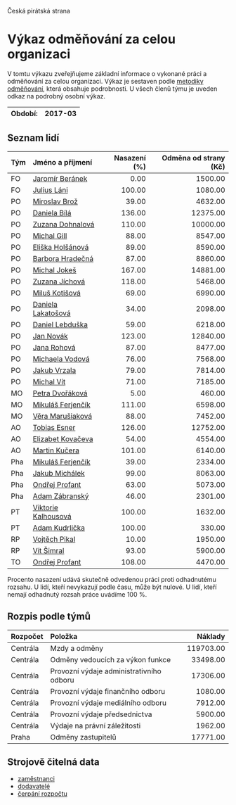 Česká pirátská strana

Výkaz odměňování za celou organizaci
===========================

V tomtu výkazu zveřejňujeme základní informace o vykonané práci a odměňování
za celou organizaci. Výkaz je sestaven podle [metodiky odměňování][metodika],
která obsahuje podrobnosti. U všech členů týmu je uveden odkaz na podrobný osobní výkaz.

Období:                  | 2017-03
-----------------------  | --------------------


Seznam lidí
--------------

| Tým   | Jméno a příjmení                                                  |   Nasazení (%) |   Odměna od strany (Kč) |
|:------|:------------------------------------------------------------------|---------------:|------------------------:|
| FO    | [Jaromír Beránek](../../tymy/FO/2017/03/jaromir-beranek/)         |           0.00 |                 1500.00 |
| FO    | [Julius Láni](../../tymy/FO/2017/03/julius-lani/)                 |         100.00 |                 1080.00 |
| PO    | [Miroslav Brož](../../tymy/PO/2017/03/miroslav-broz/)             |          39.00 |                 4632.00 |
| PO    | [Daniela Bílá](../../tymy/PO/2017/03/daniela-bila/)               |         136.00 |                12375.00 |
| PO    | [Zuzana Dohnalová](../../tymy/PO/2017/03/zuzana-dohnalova/)       |         110.00 |                10000.00 |
| PO    | [Michal Gill](../../tymy/PO/2017/03/michal-gill/)                 |          88.00 |                 8547.00 |
| PO    | [Eliška Holšánová](../../tymy/PO/2017/03/eliska-holsanova/)       |          89.00 |                 8590.00 |
| PO    | [Barbora Hradečná](../../tymy/PO/2017/03/barbora-hradecna/)       |          87.00 |                 8860.00 |
| PO    | [Michal Jokeš](../../tymy/PO/2017/03/michal-jokes/)               |         167.00 |                14881.00 |
| PO    | [Zuzana Jíchová](../../tymy/PO/2017/03/zuzana-jichova/)           |         118.00 |                 5468.00 |
| PO    | [Miluš Kotišová](../../tymy/PO/2017/03/milus-kotisova/)           |          69.00 |                 6990.00 |
| PO    | [Daniela Lakatošová](../../tymy/PO/2017/03/daniela-lakatosova/)   |          34.00 |                 2098.00 |
| PO    | [Daniel Lebduška](../../tymy/PO/2017/03/daniel-lebduska/)         |          59.00 |                 6218.00 |
| PO    | [Jan Novák](../../tymy/PO/2017/03/jan-novak/)                     |         123.00 |                12840.00 |
| PO    | [Jana Rohová](../../tymy/PO/2017/03/jana-rohova/)                 |          87.00 |                 8477.00 |
| PO    | [Michaela Vodová](../../tymy/PO/2017/03/michaela-vodova/)         |          76.00 |                 7568.00 |
| PO    | [Jakub Vrzala](../../tymy/PO/2017/03/jakub-vrzala/)               |          79.00 |                 7814.00 |
| PO    | [Michal Vít](../../tymy/PO/2017/03/michal-vit/)                   |          71.00 |                 7185.00 |
| MO    | [Petra Dvořáková](../../tymy/MO/2017/03/petra-dvorakova/)         |           5.00 |                  460.00 |
| MO    | [Mikuláš Ferjenčík](../../tymy/MO/2017/03/mikulas-ferjencik/)     |         111.00 |                 6598.00 |
| MO    | [Věra Marušiaková](../../tymy/MO/2017/03/vera-marusiakova/)       |          88.00 |                 7452.00 |
| AO    | [Tobias Esner](../../tymy/AO/2017/03/tobias-esner/)               |         126.00 |                12752.00 |
| AO    | [Elizabet Kovačeva](../../tymy/AO/2017/03/elizabet-kovaceva/)     |          54.00 |                 4554.00 |
| AO    | [Martin Kučera](../../tymy/AO/2017/03/martin-kucera/)             |         101.00 |                 6140.00 |
| Pha   | [Mikuláš Ferjenčík](../../tymy/Pha/2017/03/mikulas-ferjencik/)    |          39.00 |                 2334.00 |
| Pha   | [Jakub Michálek](../../tymy/Pha/2017/03/jakub-michalek/)          |          99.00 |                 8063.00 |
| Pha   | [Ondřej Profant](../../tymy/Pha/2017/03/ondrej-profant/)          |          63.00 |                 5073.00 |
| Pha   | [Adam Zábranský](../../tymy/Pha/2017/03/adam-zabransky/)          |          46.00 |                 2301.00 |
| PT    | [Viktorie Kalhousová](../../tymy/PT/2017/03/viktorie-kalhousova/) |         100.00 |                 1632.00 |
| PT    | [Adam Kudrlička](../../tymy/PT/2017/03/adam-kudrlicka/)           |         100.00 |                  330.00 |
| RP    | [Vojtěch Pikal](../../tymy/RP/2017/03/vojtech-pikal/)             |          10.00 |                 1950.00 |
| RP    | [Vít Šimral](../../tymy/RP/2017/03/vit-simral/)                   |          93.00 |                 5900.00 |
| TO    | [Ondřej Profant](../../tymy/TO/2017/03/ondrej-profant/)           |         108.00 |                 4470.00 |

Procento nasazení udává skutečně odvedenou práci proti odhadnutému rozsahu. 
U lidí, kteří nevykazují podle času, může být nulové. U lidí, kteří nemají odhadnutý rozsah
práce uvádíme 100 %.

Rozpis podle týmů
-----------------

| Rozpočet   | Položka                                  |   Náklady |
|:-----------|:-----------------------------------------|----------:|
| Centrála   | Mzdy a odměny                            | 119703.00 |
| Centrála   | Odměny vedoucích za výkon funkce         |  33498.00 |
| Centrála   | Provozní výdaje administrativního odboru |  17306.00 |
| Centrála   | Provozní výdaje finančního odboru        |   1080.00 |
| Centrála   | Provozní výdaje mediálního odboru        |   7912.00 |
| Centrála   | Provozní výdaje předsednictva            |   5900.00 |
| Centrála   | Výdaje na právní záležitosti             |   1962.00 |
| Praha      | Odměny zastupitelů                       |  17771.00 |

Strojově čitelná data
-------------------

* [zaměstnanci](zamestnanci.tsv)
* [dodavatelé](dodavatele.tsv)
* [čerpání rozpočtu](cerpani_rozpoctu.tsv)

[metodika]: https://redmine.pirati.cz/projects/po/wiki/Odmenovani
